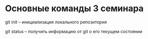 # Основные команды 3 семинара

git init – инициализация локального репозитория

git status – получить информацию от git о его текущем состоянии

